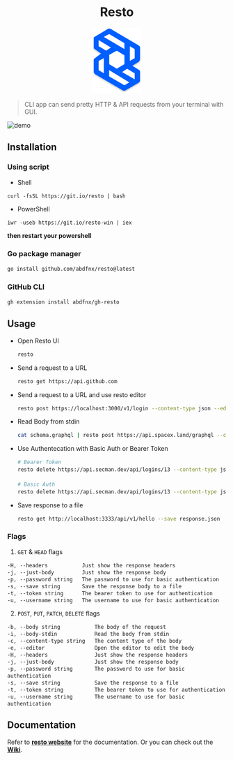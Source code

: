 <h1 align="center">Resto</h1>

<p align="center">
  <img src="./.github/assets/logo.svg" height="150px" />
</p>

> CLI app can send pretty HTTP & API requests from your terminal with GUI.

![demo](https://user-images.githubusercontent.com/64256993/145669325-d9f122d9-c562-417f-a223-a7f2b1c49adb.gif)

## Installation

### Using script

* Shell

```
curl -fsSL https://git.io/resto | bash
```

* PowerShell

```
iwr -useb https://git.io/resto-win | iex
```

**then restart your powershell**

### Go package manager

  ```bash
  go install github.com/abdfnx/resto@latest
  ```

### GitHub CLI
  
  ```bash
  gh extension install abdfnx/gh-resto
  ```

## Usage

* Open Resto UI

  ```bash
  resto
  ```

* Send a request to a URL

  ```bash
  resto get https://api.github.com
  ```

* Send a request to a URL and use resto editor

  ```bash
  resto post https://localhost:3000/v1/login --content-type json --editor
  ```

* Read Body from stdin

  ```bash
  cat schema.graphql | resto post https://api.spacex.land/graphql --content-type graphql --body-stdin
  ```

* Use Authentecation with Basic Auth or Bearer Token

  ```bash
  # Bearer Token
  resto delete https://api.secman.dev/api/logins/13 --content-type json --token TOKEN
  
  # Basic Auth
  resto delete https://api.secman.dev/api/logins/13 --content-type json --username USERNAME --password PASSWORD
  ```

* Save response to a file

  ```bash
  resto get http://localhost:3333/api/v1/hello --save response.json
  ```

### Flags

1. `GET` & `HEAD` flags

  ```
  -H, --headers           Just show the response headers
  -j, --just-body         Just show the response body
  -p, --password string   The password to use for basic authentication
  -s, --save string       Save the response body to a file
  -t, --token string      The bearer token to use for authentication
  -u, --username string   The username to use for basic authentication
  ```

2. `POST`, `PUT`, `PATCH`, `DELETE` flags

  ```
  -b, --body string           The body of the request
  -i, --body-stdin            Read the body from stdin
  -c, --content-type string   The content type of the body
  -e, --editor                Open the editor to edit the body
  -H, --headers               Just show the response headers
  -j, --just-body             Just show the response body
  -p, --password string       The password to use for basic authentication
  -s, --save string           Save the response to a file
  -t, --token string          The bearer token to use for authentication
  -u, --username string       The username to use for basic authentication
  ```

## Documentation

Refer to [**resto website**](https://resto.deno.dev) for the documentation. Or you can check out the [**Wiki**](https://github.com/abdfnx/resto/wiki).
